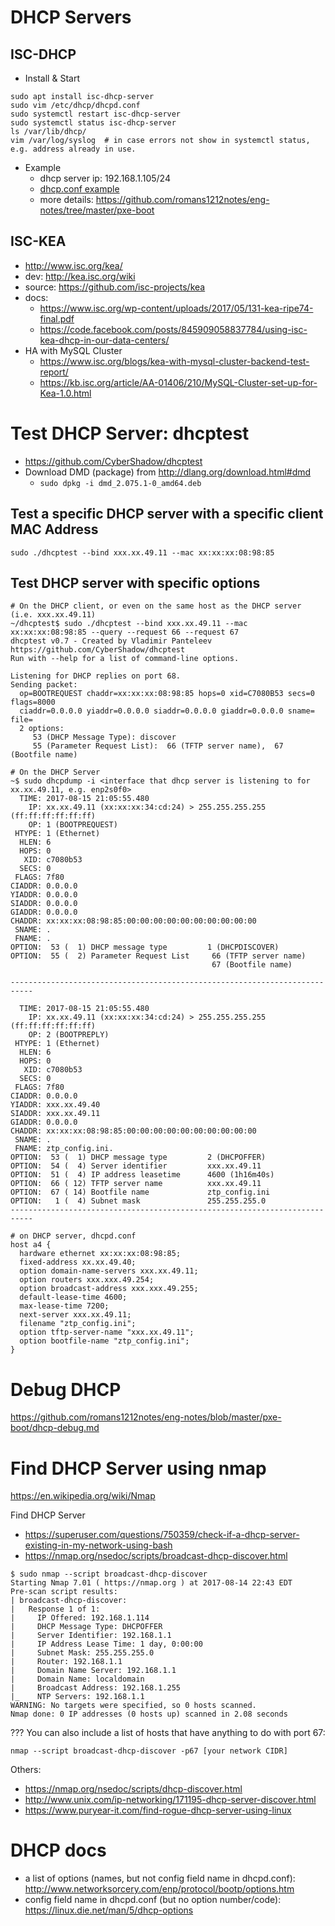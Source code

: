 # DHCP Servers

## ISC-DHCP
* Install & Start
```
sudo apt install isc-dhcp-server
sudo vim /etc/dhcp/dhcpd.conf
sudo systemctl restart isc-dhcp-server
sudo systemctl status isc-dhcp-server
ls /var/lib/dhcp/
vim /var/log/syslog  # in case errors not show in systemctl status, e.g. address already in use.
```
* Example
  * dhcp server ip: 192.168.1.105/24
  * [dhcp.conf example](https://github.com/romans1212notes/eng-notes/blob/master/pxe-boot/etc/dhcp/dhcpd.conf)
  * more details: https://github.com/romans1212notes/eng-notes/tree/master/pxe-boot


## ISC-KEA
* http://www.isc.org/kea/
* dev: http://kea.isc.org/wiki
* source: https://github.com/isc-projects/kea
* docs:
  * https://www.isc.org/wp-content/uploads/2017/05/131-kea-ripe74-final.pdf
  * https://code.facebook.com/posts/845909058837784/using-isc-kea-dhcp-in-our-data-centers/
* HA with MySQL Cluster
  * https://www.isc.org/blogs/kea-with-mysql-cluster-backend-test-report/
  * https://kb.isc.org/article/AA-01406/210/MySQL-Cluster-set-up-for-Kea-1.0.html
  
  
# Test DHCP Server: dhcptest
* https://github.com/CyberShadow/dhcptest
* Download DMD (package) from http://dlang.org/download.html#dmd
  * ```sudo dpkg -i dmd_2.075.1-0_amd64.deb```

## Test a specific DHCP server with a specific client MAC Address
```
sudo ./dhcptest --bind xxx.xx.49.11 --mac xx:xx:xx:08:98:85
```

## Test DHCP server with specific options
```
# On the DHCP client, or even on the same host as the DHCP server (i.e. xxx.xx.49.11)
~/dhcptest$ sudo ./dhcptest --bind xxx.xx.49.11 --mac xx:xx:xx:08:98:85 --query --request 66 --request 67
dhcptest v0.7 - Created by Vladimir Panteleev
https://github.com/CyberShadow/dhcptest
Run with --help for a list of command-line options.

Listening for DHCP replies on port 68.
Sending packet:
  op=BOOTREQUEST chaddr=xx:xx:xx:08:98:85 hops=0 xid=C7080B53 secs=0 flags=8000
  ciaddr=0.0.0.0 yiaddr=0.0.0.0 siaddr=0.0.0.0 giaddr=0.0.0.0 sname= file=
  2 options:
     53 (DHCP Message Type): discover
     55 (Parameter Request List):  66 (TFTP server name),  67 (Bootfile name)
```

```
# On the DHCP Server
~$ sudo dhcpdump -i <interface that dhcp server is listening to for xx.xx.49.11, e.g. enp2s0f0>
  TIME: 2017-08-15 21:05:55.480
    IP: xx.xx.49.11 (xx:xx:xx:34:cd:24) > 255.255.255.255 (ff:ff:ff:ff:ff:ff)
    OP: 1 (BOOTPREQUEST)
 HTYPE: 1 (Ethernet)
  HLEN: 6
  HOPS: 0
   XID: c7080b53
  SECS: 0
 FLAGS: 7f80
CIADDR: 0.0.0.0
YIADDR: 0.0.0.0
SIADDR: 0.0.0.0
GIADDR: 0.0.0.0
CHADDR: xx:xx:xx:08:98:85:00:00:00:00:00:00:00:00:00:00
 SNAME: .
 FNAME: .
OPTION:  53 (  1) DHCP message type         1 (DHCPDISCOVER)
OPTION:  55 (  2) Parameter Request List     66 (TFTP server name)
                                             67 (Bootfile name)

---------------------------------------------------------------------------

  TIME: 2017-08-15 21:05:55.480
    IP: xx.xx.49.11 (xx:xx:xx:34:cd:24) > 255.255.255.255 (ff:ff:ff:ff:ff:ff)
    OP: 2 (BOOTPREPLY)
 HTYPE: 1 (Ethernet)
  HLEN: 6
  HOPS: 0
   XID: c7080b53
  SECS: 0
 FLAGS: 7f80
CIADDR: 0.0.0.0
YIADDR: xxx.xx.49.40
SIADDR: xxx.xx.49.11
GIADDR: 0.0.0.0
CHADDR: xx:xx:xx:08:98:85:00:00:00:00:00:00:00:00:00:00
 SNAME: .
 FNAME: ztp_config.ini.
OPTION:  53 (  1) DHCP message type         2 (DHCPOFFER)
OPTION:  54 (  4) Server identifier         xxx.xx.49.11
OPTION:  51 (  4) IP address leasetime      4600 (1h16m40s)
OPTION:  66 ( 12) TFTP server name          xxx.xx.49.11
OPTION:  67 ( 14) Bootfile name             ztp_config.ini
OPTION:   1 (  4) Subnet mask               255.255.255.0
---------------------------------------------------------------------------
```

```
# on DHCP server, dhcpd.conf
host a4 {
  hardware ethernet xx:xx:xx:08:98:85;
  fixed-address xx.xx.49.40;
  option domain-name-servers xxx.xx.49.11;
  option routers xxx.xxx.49.254;
  option broadcast-address xxx.xxx.49.255;
  default-lease-time 4600;
  max-lease-time 7200;
  next-server xxx.xx.49.11;
  filename "ztp_config.ini";
  option tftp-server-name "xxx.xx.49.11";
  option bootfile-name "ztp_config.ini";
}
```

# Debug DHCP
https://github.com/romans1212notes/eng-notes/blob/master/pxe-boot/dhcp-debug.md

# Find DHCP Server using nmap
https://en.wikipedia.org/wiki/Nmap

Find DHCP Server
* https://superuser.com/questions/750359/check-if-a-dhcp-server-existing-in-my-network-using-bash
* https://nmap.org/nsedoc/scripts/broadcast-dhcp-discover.html
```
$ sudo nmap --script broadcast-dhcp-discover
Starting Nmap 7.01 ( https://nmap.org ) at 2017-08-14 22:43 EDT
Pre-scan script results:
| broadcast-dhcp-discover:
|   Response 1 of 1:
|     IP Offered: 192.168.1.114
|     DHCP Message Type: DHCPOFFER
|     Server Identifier: 192.168.1.1
|     IP Address Lease Time: 1 day, 0:00:00
|     Subnet Mask: 255.255.255.0
|     Router: 192.168.1.1
|     Domain Name Server: 192.168.1.1
|     Domain Name: localdomain
|     Broadcast Address: 192.168.1.255
|_    NTP Servers: 192.168.1.1
WARNING: No targets were specified, so 0 hosts scanned.
Nmap done: 0 IP addresses (0 hosts up) scanned in 2.08 seconds
```

??? You can also include a list of hosts that have anything to do with port 67:
```
nmap --script broadcast-dhcp-discover -p67 [your network CIDR]
```
Others:
* https://nmap.org/nsedoc/scripts/dhcp-discover.html
* http://www.unix.com/ip-networking/171195-dhcp-server-discover.html
* https://www.puryear-it.com/find-rogue-dhcp-server-using-linux

# DHCP docs
* a list of options (names, but not config field name in dhcpd.conf):  http://www.networksorcery.com/enp/protocol/bootp/options.htm
* config field name in dhcpd.conf (but no option number/code): https://linux.die.net/man/5/dhcp-options
